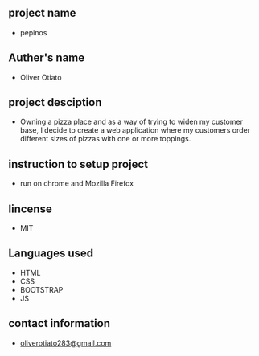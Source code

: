 ## project name

* pepinos

## Auther's name

* Oliver Otiato

## project desciption

*  Owning a pizza place and as a way of trying to widen my customer base, I decide to create a web application where my customers order different sizes of pizzas with one or more toppings. 


## instruction to setup project

* run on chrome and Mozilla Firefox

## lincense

* MIT

## Languages used

* HTML
* CSS
* BOOTSTRAP
* JS

## contact information

* oliverotiato283@gmail.com